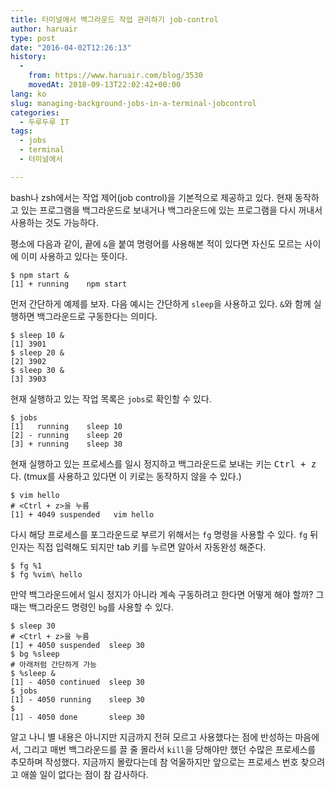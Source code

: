 ```yaml
---
title: 터미널에서 백그라운드 작업 관리하기 job-control
author: haruair
type: post
date: "2016-04-02T12:26:13"
history:
  - 
    from: https://www.haruair.com/blog/3530
    movedAt: 2018-09-13T22:02:42+00:00
lang: ko
slug: managing-background-jobs-in-a-terminal-jobcontrol
categories:
  - 두루두루 IT
tags:
  - jobs
  - terminal
  - 터미널에서

---
```

bash나 zsh에서는 작업 제어(job control)을 기본적으로 제공하고 있다. 현재 동작하고 있는 프로그램을 백그라운드로 보내거나 백그라운드에 있는 프로그램을 다시 꺼내서 사용하는 것도 가능하다.

평소에 다음과 같이, 끝에 `&`을 붙여 명령어를 사용해본 적이 있다면 자신도 모르는 사이에 이미 사용하고 있다는 뜻이다.

    $ npm start &
    [1] + running    npm start
    

먼저 간단하게 예제를 보자. 다음 예시는 간단하게 `sleep`을 사용하고 있다. `&`와 함께 실행하면 백그라운드로 구동한다는 의미다.

    $ sleep 10 &
    [1] 3901
    $ sleep 20 &
    [2] 3902
    $ sleep 30 &
    [3] 3903
    

현재 실행하고 있는 작업 목록은 `jobs`로 확인할 수 있다.

    $ jobs
    [1]   running    sleep 10
    [2] - running    sleep 20
    [3] + running    sleep 30
    

현재 실행하고 있는 프로세스를 일시 정지하고 백그라운드로 보내는 키는 <kbd>Ctrl + z</kbd>다. (tmux를 사용하고 있다면 이 키로는 동작하지 않을 수 있다.)

    $ vim hello
    # <Ctrl + z>을 누름
    [1] + 4049 suspended   vim hello
    

다시 해당 프로세스를 포그라운드로 부르기 위해서는 `fg` 명령을 사용할 수 있다. `fg` 뒤 인자는 직접 입력해도 되지만 tab 키를 누르면 알아서 자동완성 해준다.

    $ fg %1
    $ fg %vim\ hello
    

만약 백그라운드에서 일시 정지가 아니라 계속 구동하려고 한다면 어떻게 해야 할까? 그때는 백그라운드 명령인 `bg`를 사용할 수 있다.

    $ sleep 30
    # <Ctrl + z>을 누름
    [1] + 4050 suspended  sleep 30
    $ bg %sleep
    # 아래처럼 간단하게 가능
    $ %sleep &
    [1] - 4050 continued  sleep 30
    $ jobs
    [1] - 4050 running    sleep 30
    $
    [1] - 4050 done       sleep 30
    

알고 나니 별 내용은 아니지만 지금까지 전혀 모르고 사용했다는 점에 반성하는 마음에서, 그리고 매번 백그라운드를 끌 줄 몰라서 `kill`을 당해야만 했던 수많은 프로세스를 추모하며 작성했다. 지금까지 몰랐다는데 참 억울하지만 앞으로는 프로세스 번호 찾으려고 애쓸 일이 없다는 점이 참 감사하다.